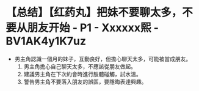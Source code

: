 # 【总结】【红药丸】把妹不要聊太多，不要从朋友开始 - P1 - Xxxxxx熙 - BV1AK4y1K7uz

-   男主角認識一個月的妹子，互動良好，但擔心聊天太多，可能被當成朋友。
    1.  男主角擔心自己聊天太多，不應該從朋友做起。
    2.  建議男主角在下次約會時進行肢體碰觸，試水溫。
    3.  警告男主角不要落入朋友的誤區，要隱晦表達興趣。
